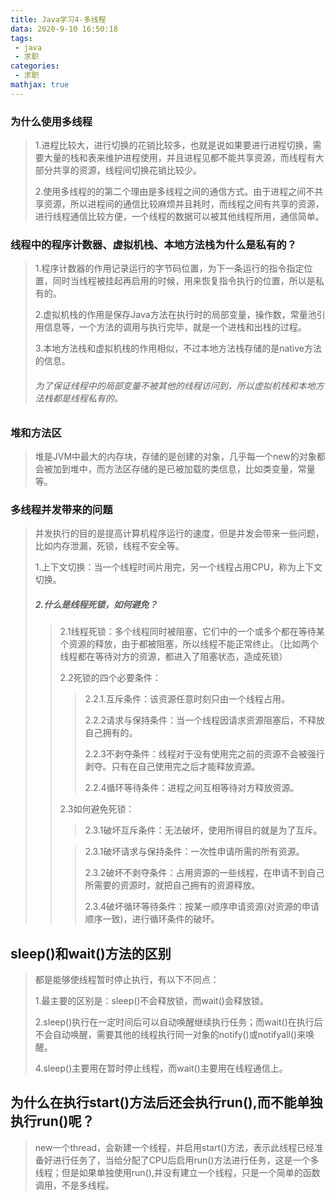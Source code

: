 ```yaml
---
title: Java学习4-多线程
data: 2020-9-10 16:50:18
tags:
 - java
 - 求职
categories:
 - 求职
mathjax: true
---
```


### 为什么使用多线程

> 1.进程比较大，进行切换的花销比较多，也就是说如果要进行进程切换，需要大量的栈和表来维护进程使用，并且进程见都不能共享资源，而线程有大部分共享的资源，线程间切换花销比较少。
>
> 2.使用多线程的的第二个理由是多线程之间的通信方式。由于进程之间不共享资源，所以进程间的通信比较麻烦并且耗时，而线程之间有共享的资源，进行线程通信比较方便，一个线程的数据可以被其他线程所用，通信简单。

### 线程中的程序计数器、虚拟机栈、本地方法栈为什么是私有的？

> 1.程序计数器的作用记录运行的字节码位置，为下一条运行的指令指定位置，同时当线程被挂起再启用的时候，用来恢复指令执行的位置，所以是私有的。
>
> 2.虚拟机栈的作用是保存Java方法在执行时的局部变量，操作数，常量池引用信息等，一个方法的调用与执行完毕，就是一个进栈和出栈的过程。
>
> 3.本地方法栈和虚拟机栈的作用相似，不过本地方法栈存储的是native方法的信息。
>
> ###### 为了保证线程中的局部变量不被其他的线程访问到，所以虚拟机栈和本地方法栈都是线程私有的。

### 堆和方法区

> 堆是JVM中最大的内存块，存储的是创建的对象，几乎每一个new的对象都会被加到堆中，而方法区存储的是已被加载的类信息，比如类变量，常量等。

### 多线程并发带来的问题

> 并发执行的目的是提高计算机程序运行的速度，但是并发会带来一些问题，比如内存泄漏，死锁，线程不安全等。
>
> 1.上下文切换：当一个线程时间片用完，另一个线程占用CPU，称为上下文切换。
>
> ##### 2.什么是线程死锁，如何避免？
>
> > 2.1线程死锁：多个线程同时被阻塞，它们中的一个或多个都在等待某个资源的释放，由于都被阻塞，所以线程不能正常终止。（比如两个线程都在等待对方的资源，都进入了阻塞状态，造成死锁）
> >
> > 2.2死锁的四个必要条件：
> >
> > > 2.2.1.互斥条件：该资源任意时刻只由一个线程占用。
> > >
> > > 2.2.2请求与保持条件：当一个线程因请求资源阻塞后，不释放自己拥有的。
> > >
> > > 2.2.3不剥夺条件：线程对于没有使用完之前的资源不会被强行剥夺。只有在自己使用完之后才能释放资源。
> > >
> > > 2.2.4循环等待条件：进程之间互相等待对方释放资源。
> >
> > 2.3如何避免死锁：
> >
> > > 2.3.1破坏互斥条件：无法破坏，使用所得目的就是为了互斥。
> >
> > > 2.3.1破坏请求与保持条件：一次性申请所需的所有资源。
> > >
> > > 2.3.2破坏不剥夺条件：占用资源的一些线程，在申请不到自己所需要的资源时，就把自己拥有的资源释放。
> > >
> > > 2.3.4破坏循环等待条件：按某一顺序申请资源(对资源的申请顺序一致)，进行循环条件的破坏。

## sleep()和wait()方法的区别

> 都是能够使线程暂时停止执行，有以下不同点：
>
> 1.最主要的区别是：sleep()不会释放锁，而wait()会释放锁。
>
> 2.sleep()执行在一定时间后可以自动唤醒继续执行任务；而wait()在执行后不会自动唤醒，需要其他的线程执行同一对象的notify()或notifyall()来唤醒。
>
> 4.sleep()主要用在暂时停止线程，而wait()主要用在线程通信上。

## 为什么在执行start()方法后还会执行run(),而不能单独执行run()呢？

> new一个thread，会新建一个线程，并启用start()方法，表示此线程已经准备好进行任务了，当给分配了CPU后启用run()方法进行任务，这是一个多线程；但是如果单独使用run(),并没有建立一个线程，只是一个简单的函数调用，不是多线程。